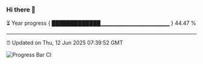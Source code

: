 ### Hi there 👋

⏳ Year progress { █████████████▁▁▁▁▁▁▁▁▁▁▁▁▁▁▁▁▁ } 44.47 %

---

⏰ Updated on Thu, 12 Jun 2025 07:39:52 GMT

![Progress Bar CI](https://github.com/IshwaranRudhara/GIT-ACTION/workflows/Progress%20Bar%20CI/badge.svg)
